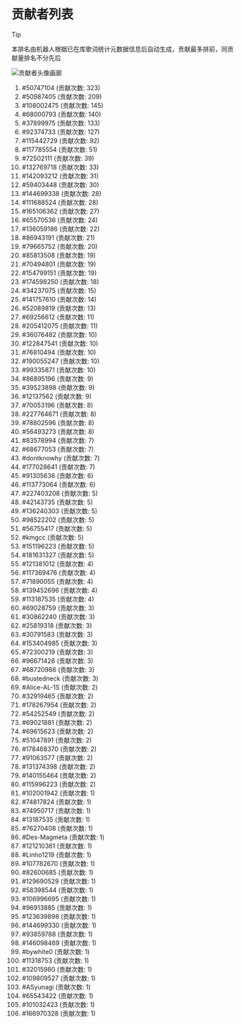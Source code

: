 # 贡献者列表

> [!TIP]
> 本排名由机器人根据已在库歌词统计元数据信息后自动生成，贡献最多排前，同贡献量排名不分先后

![贡献者头像画廊](./CONTRIBUTORS.svg)

1. #50747104 (贡献次数: 323)
2. #50987405 (贡献次数: 209)
3. #108002475 (贡献次数: 145)
4. #68000793 (贡献次数: 140)
5. #37899975 (贡献次数: 133)
6. #92374733 (贡献次数: 127)
7. #115442729 (贡献次数: 92)
8. #117785554 (贡献次数: 51)
9. #72502111 (贡献次数: 39)
10. #132769718 (贡献次数: 33)
11. #142093212 (贡献次数: 31)
12. #59403448 (贡献次数: 30)
13. #144699338 (贡献次数: 28)
14. #111688524 (贡献次数: 28)
15. #165106362 (贡献次数: 27)
16. #65570536 (贡献次数: 24)
17. #136059186 (贡献次数: 22)
18. #86943191 (贡献次数: 21)
19. #79665752 (贡献次数: 20)
20. #85813508 (贡献次数: 19)
21. #70494801 (贡献次数: 19)
22. #154799151 (贡献次数: 19)
23. #174598250 (贡献次数: 18)
24. #34237075 (贡献次数: 15)
25. #141757610 (贡献次数: 14)
26. #52089819 (贡献次数: 13)
27. #69256612 (贡献次数: 11)
28. #205412075 (贡献次数: 11)
29. #36076482 (贡献次数: 10)
30. #122847541 (贡献次数: 10)
31. #76810494 (贡献次数: 10)
32. #190055247 (贡献次数: 10)
33. #99335871 (贡献次数: 10)
34. #86895196 (贡献次数: 9)
35. #39523898 (贡献次数: 9)
36. #12137562 (贡献次数: 9)
37. #70053196 (贡献次数: 8)
38. #227764671 (贡献次数: 8)
39. #78802596 (贡献次数: 8)
40. #56493273 (贡献次数: 8)
41. #83578994 (贡献次数: 7)
42. #68677053 (贡献次数: 7)
43. #dontknowhy (贡献次数: 7)
44. #177028641 (贡献次数: 7)
45. #91305636 (贡献次数: 6)
46. #113773064 (贡献次数: 6)
47. #227403208 (贡献次数: 5)
48. #42143735 (贡献次数: 5)
49. #136240303 (贡献次数: 5)
50. #98522202 (贡献次数: 5)
51. #56755417 (贡献次数: 5)
52. #kmgcc (贡献次数: 5)
53. #151196223 (贡献次数: 5)
54. #181631327 (贡献次数: 5)
55. #121381012 (贡献次数: 4)
56. #117369476 (贡献次数: 4)
57. #71890055 (贡献次数: 4)
58. #139452696 (贡献次数: 4)
59. #113187535 (贡献次数: 4)
60. #69028759 (贡献次数: 3)
61. #30862240 (贡献次数: 3)
62. #25819318 (贡献次数: 3)
63. #30791583 (贡献次数: 3)
64. #153404985 (贡献次数: 3)
65. #72300219 (贡献次数: 3)
66. #96671426 (贡献次数: 3)
67. #68720986 (贡献次数: 3)
68. #bustedneck (贡献次数: 3)
69. #Alice-AL-1S (贡献次数: 2)
70. #32919465 (贡献次数: 2)
71. #178267954 (贡献次数: 2)
72. #54252549 (贡献次数: 2)
73. #69021881 (贡献次数: 2)
74. #69615623 (贡献次数: 2)
75. #51047891 (贡献次数: 2)
76. #178468370 (贡献次数: 2)
77. #91063577 (贡献次数: 2)
78. #131374398 (贡献次数: 2)
79. #140155464 (贡献次数: 2)
80. #115996223 (贡献次数: 2)
81. #102001942 (贡献次数: 1)
82. #74817824 (贡献次数: 1)
83. #74950717 (贡献次数: 1)
84. #13187535 (贡献次数: 1)
85. #76270408 (贡献次数: 1)
86. #Des-Magmeta (贡献次数: 1)
87. #121210361 (贡献次数: 1)
88. #Linho1219 (贡献次数: 1)
89. #107782670 (贡献次数: 1)
90. #82600685 (贡献次数: 1)
91. #129690529 (贡献次数: 1)
92. #58398544 (贡献次数: 1)
93. #106996695 (贡献次数: 1)
94. #96913885 (贡献次数: 1)
95. #123639898 (贡献次数: 1)
96. #144699330 (贡献次数: 1)
97. #93859788 (贡献次数: 1)
98. #146098469 (贡献次数: 1)
99. #bywhite0 (贡献次数: 1)
100. #11318753 (贡献次数: 1)
101. #32015980 (贡献次数: 1)
102. #109809527 (贡献次数: 1)
103. #ASyunagi (贡献次数: 1)
104. #65543422 (贡献次数: 1)
105. #101032423 (贡献次数: 1)
106. #166970328 (贡献次数: 1)
